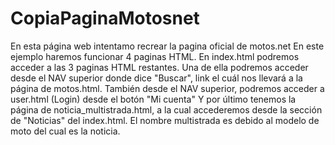 # CopiaPaginaMotosnet

En esta página web intentamo recrear la pagina oficial de motos.net
En este ejemplo haremos funcionar 4 paginas HTML.
En index.html podremos acceder a las 3 paginas HTML restantes.
Una de ella podremos acceder desde el NAV superior donde dice "Buscar", link el cuál nos llevará a la página de motos.html.
También desde el NAV superior, podremos acceder a user.html (Login) desde el botón "Mi cuenta"
Y por último tenemos la página de noticia_multistrada.html, a la cual accederemos desde la sección de "Noticias" del index.html. El nombre multistrada es debido al modelo de moto del cual es la noticia.
